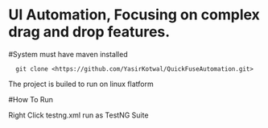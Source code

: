 # UI Automation, Focusing on complex drag and drop features.

#System must have maven installed

```
  git clone <https://github.com/YasirKotwal/QuickFuseAutomation.git>
```
The project is builed to run on linux flatform

#How To Run

Right Click testng.xml
run as TestNG Suite


